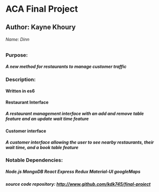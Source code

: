 # ACA Final Project
## Author: Kayne Khoury
###### Name: Dinn

### Purpose:
##### A new method for restaurants to manage customer traffic

### Description:
#### Written in es6
#### Restaurant Interface
##### A restaurant management interface with an add and remove table feature and an update wait time feature
#### Customer interface
##### A customer interface allowing the user to see nearby restaurants, their wait time, and a book table feature


### Notable Dependencies:
##### Node.js MongoDB React Express Redux Material-UI googleMaps
##### source code repository: http://www.github.com/kdk745/final-project
